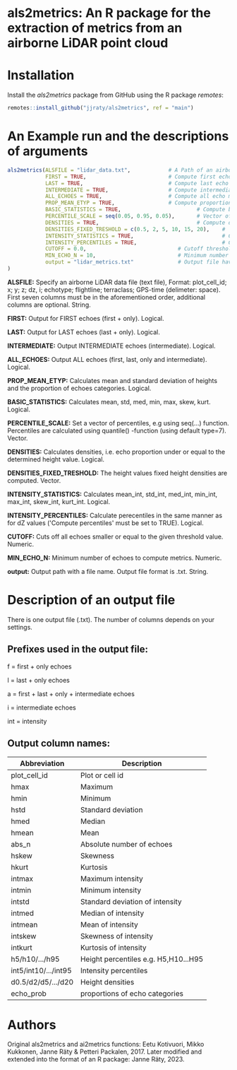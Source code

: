 # als2metrics: An R package for the extraction of metrics from an airborne LiDAR point cloud

# Installation

Install the *als2metrics* package from GitHub using the R package *remotes*:

``` r
remotes::install_github("jjraty/als2metrics", ref = "main")
```

# An Example run and the descriptions of arguments

``` r
als2metrics(ALSFILE = "lidar_data.txt",            # A Path of an airborne LiDAR data file
            FIRST = TRUE,                          # Compute first echo metrics
            LAST = TRUE,                           # Compute last echo metrics
            INTERMEDIATE = TRUE,                   # Compute intermediate echo metrics
            ALL_ECHOES = TRUE,                     # Compute all echo metrics
            PROP_MEAN_ETYP = TRUE,                 # Compute proportions of echo categories
            BASIC_STATISTICS = TRUE,                        # Compute basic statistics
            PERCENTILE_SCALE = seq(0.05, 0.95, 0.05),       # Vector of percentiles
            DENSITIES = TRUE,                               # Compute densities
            DENSITIES_FIXED_TRESHOLD = c(0.5, 2, 5, 10, 15, 20),    #  Vector of heights in fixed height densities
            INTENSITY_STATISTICS = TRUE,                            # Compute intensity statistics
            INTENSITY_PERCENTILES = TRUE,                           # Compute intensity percentiles
            CUTOFF = 0.0,                             # Cutoff threshold
            MIN_ECHO_N = 10,                          # Minimum number of echoes
            output = "lidar_metrics.txt"              # Output file having ALS metrics
)
```

**ALSFILE:** Specify an airborne LiDAR data file (text file), Format: plot_cell_id; x; y; z; dz, i; echotype; flightline; terraclass; GPS-time (delimeter: space). First seven columns must be in the aforementioned order, additional columns are optional. String.

**FIRST:** Output for FIRST echoes (first + only). Logical.

**LAST:** Output for LAST echoes (last + only). Logical.

**INTERMEDIATE:** Output INTERMEDIATE echoes (intermediate). Logical.

**ALL_ECHOES:** Output ALL echoes (first, last, only and intermediate). Logical.

**PROP_MEAN_ETYP:** Calculates mean and standard deviation of heights and the proportion of echoes categories. Logical.

**BASIC_STATISTICS:** Calculates mean, std, med, min, max, skew, kurt. Logical.

**PERCENTILE_SCALE:** Set a vector of percentiles, e.g using seq(...) function. Percentiles are calculated using quantile() -function (using default type=7). Vector.

**DENSITIES:** Calculates densities, i.e. echo proportion under or equal to the determined height value. Logical.

**DENSITIES_FIXED_TRESHOLD:** The height values fixed height densities are computed. Vector.

**INTENSITY_STATISTICS:** Calculates mean_int, std_int, med_int, min_int, max_int, skew_int, kurt_int. Logical.

**INTENSITY_PERCENTILES:** Calculate perecentiles in the same manner as for dZ values ('Compute percentiles' must be set to TRUE). Logical.

**CUTOFF:** Cuts off all echoes smaller or equal to the given threshold value. Numeric.

**MIN_ECHO_N:** Minimum number of echoes to compute metrics. Numeric.

**output:** Output path with a file name. Output file format is .txt. String.

# Description of an output file

There is one output file (.txt). The number of columns depends on your settings.

## Prefixes used in the output file:

f = first + only echoes

l = last + only echoes

a = first + last + only + intermediate echoes

i = intermediate echoes

int = intensity

## Output column names:

| Abbreviation         | Description                          |
|----------------------|--------------------------------------|
| plot_cell_id         | Plot or cell id                      |
| hmax                 | Maximum                              |
| hmin                 | Minimum                              |
| hstd                 | Standard deviation                   |
| hmed                 | Median                               |
| hmean                | Mean                                 |
| abs_n                | Absolute number of echoes            |
| hskew                | Skewness                             |
| hkurt                | Kurtosis                             |
| intmax               | Maximum intensity                    |
| intmin               | Minimum intensity                    |
| intstd               | Standard deviation of intensity      |
| intmed               | Median of intensity                  |
| intmean              | Mean of intensity                    |
| intskew              | Skewness of intensity                |
| intkurt              | Kurtosis of intensity                |
| h5/h10/.../h95       | Height percentiles e.g. H5,H10...H95 |
| int5/int10/.../int95 | Intensity percentiles                |
| d0.5/d2/d5/.../d20   | Height densities                     |
| echo_prob            | proportions of echo categories       |

# Authors
Original als2metrics and ai2metrics functions: Eetu Kotivuori, Mikko Kukkonen, Janne Räty & Petteri Packalen, 2017.
Later modified and extended into the format of an R package: Janne Räty, 2023.